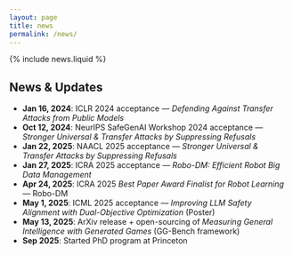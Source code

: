 ```yaml
---
layout: page
title: news
permalink: /news/
---
```


{% include news.liquid %}

<h2>News & Updates</h2>
<ul>
  <li><strong>Jan 16, 2024</strong>: ICLR 2024 acceptance — <em>Defending Against Transfer Attacks from Public Models</em></li>
  <li><strong>Oct 12, 2024</strong>: NeurIPS SafeGenAI Workshop 2024 acceptance — <em>Stronger Universal & Transfer Attacks by Suppressing Refusals</em></li>
  <li><strong>Jan 22, 2025</strong>: NAACL 2025 acceptance — <em>Stronger Universal & Transfer Attacks by Suppressing Refusals</em></li>
  <li><strong>Jan 27, 2025</strong>: ICRA 2025 acceptance — <em>Robo-DM: Efficient Robot Big Data Management</em></li>
  <li><strong>Apr 24, 2025</strong>: ICRA 2025 <em>Best Paper Award Finalist for Robot Learning</em> — Robo-DM</li>
  <li><strong>May 1, 2025</strong>: ICML 2025 acceptance — <em>Improving LLM Safety Alignment with Dual-Objective Optimization</em> (Poster)</li>
  <li><strong>May 13, 2025</strong>: ArXiv release + open-sourcing of <em>Measuring General Intelligence with Generated Games</em> (GG-Bench framework)</li>
  <li><strong>Sep 2025</strong>: Started PhD program at Princeton</li>
</ul>
